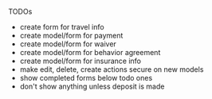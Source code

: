 TODOs

- create form for travel info
- create model/form for payment
- create model/form for waiver
- create model/form for behavior agreement
- create model/form for insurance info
- make edit, delete, create actions secure on new models
- show completed forms below todo ones
- don't show anything unless deposit is made
